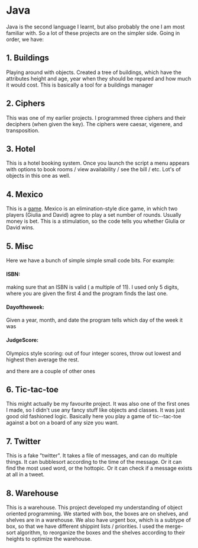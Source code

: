 # Java
Java is the second language I learnt, but also probably the one I am most familiar with.
So a lot of these projects are on the simpler side.
Going in order, we have:

## 1. Buildings
Playing around with objects. Created a tree of buildings, which have the attributes height and age, year when they should be repared and how much it would cost. This is basically a tool for a buildings manager

## 2. Ciphers
This was one of my earlier projects. I programmed three ciphers and their deciphers (when given the key). The ciphers were caesar, vigenere, and transposition. 

## 3. Hotel
This is a hotel booking system. Once you launch the script a menu appears with options to book rooms / view availability / see the bill / etc. Lot's of objects in this one as well.

## 4. Mexico
This is a [game](https://en.wikipedia.org/wiki/Mexico_(game)). Mexico is an elimination-style dice game, in which two players (Giulia and David) agree to play a set number of rounds. Usually money is bet. This is a stimulation, so the code tells you whether Giulia or David wins.

## 5. Misc
Here we have a bunch of simple simple small code bits. For example:

#### ISBN:
making sure that an ISBN is valid ( a multiple of 11). I used only 5 digits, where you are given the first 4 and the program finds the last one.

#### Dayoftheweek: 
Given a year, month, and date the program tells which day of the week it was

#### JudgeScore:
Olympics style scoring: out of four integer scores, throw out lowest and highest then average the rest.

and there are a couple of other ones

## 6. Tic-tac-toe
This might actually be my favourite project. It was also one of the first ones I made, so I didn't use any fancy stuff like objects and classes. It was just good old fashioned logic. Basically here you play a game of tic--tac-toe against a bot on a board of any size you want.

## 7. Twitter 
This is a fake "twitter". It takes a file of messages, and can do multiple things. It can bubblesort according to the time of the message. Or it can find the most used word, or the hottopic. Or it can check if a message exists at all in a tweet.

## 8. Warehouse
This is a warehouse. This project developed my understanding of object oriented programming. We started with box, the boxes are on shelves, and shelves are in a warehouse. We also have urgent box, which is a subtype of box, so that we have different shippint lists / priorities. I used the merge-sort algorithm, to reorganize the boxes and the shelves according to their heights to optimize the warehouse. 
          
